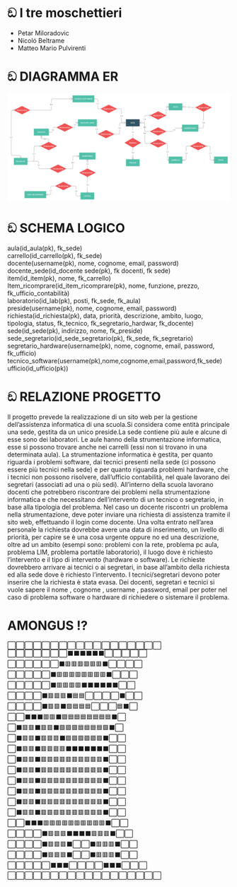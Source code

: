 # ඞ I tre moschettieri 

* Petar Miloradovic 
* Nicoló Beltrame
* Matteo Mario Pulvirenti 

# ඞ DIAGRAMMA ER 

![](ER_SCUOLA.png)

# ඞ SCHEMA LOGICO 

aula(id_aula(pk), fk_sede) <br>
carrello(id_carrello(pk), fk_sede)<br>
docente(username(pk), nome, cognome, email, password)<br>
docente_sede(id_docente sede(pk), fk docenti, fk sede)<br>
item(id_item(pk), nome, fk_carrello)<br>
Item_ricomprare(id_item_ricomprare(pk), nome, funzione, prezzo, fk_ufficio_contabilità)<br>
laboratorio(id_lab(pk), posti, fk_sede, fk_aula)<br>
preside(username(pk), nome, cognome, email, password)<br>
richiesta(id_richiesta(pk), data, priorità, descrizione, ambito, luogo, tipologia, status, fk_tecnico, fk_segretario_hardwar, fk_docente)<br>
sede(id_sede(pk), indirizzo, nome, fk_preside)<br>
sede_segretario(id_sede_segretario(pk), fk_sede, fk_segretario)<br>
segretario_hardware(username(pk), nome, cognome, email, password, fk_ufficio)<br>
tecnico_software(username(pk),nome,cognome,email,password,fk_sede)<br>
ufficio(id_ufficio(pk))

# ඞ RELAZIONE PROGETTO 

Il progetto prevede la realizzazione di un sito web per la gestione dell’assistenza informatica di una scuola.Si considera come entità principale una sede, gestita da un unico preside.La sede contiene più aule e alcune di esse sono dei laboratori. Le aule hanno della strumentazione informatica, esse si possono trovare anche nei carrelli (essi non si trovano in una determinata aula). La strumentazione informatica è gestita, per quanto riguarda i problemi software, dai tecnici presenti nella sede (ci possono essere più tecnici nella sede) e per quanto riguarda problemi hardware, che i tecnici non possono risolvere, dall’ufficio contabilità, nel quale lavorano dei segretari (associati ad una o più sedi). All’interno della scuola lavorano docenti che potrebbero riscontrare dei problemi nella strumentazione informatica e che necessitano dell’intervento di un tecnico o segretario, in base alla tipologia del problema. Nel caso un docente riscontri un problema nella strumentazione, deve poter inviare una richiesta di assistenza tramite il sito web, effettuando il login come docente. Una volta entrato nell’area personale la richiesta dovrebbe avere una data di inserimento, un livello di priorità, per capire se è una cosa urgente oppure no ed una descrizione, oltre ad un ambito (esempi sono: problemi con la rete, problema pc aula, problema LIM, problema portatile laboratorio), il luogo dove è richiesto l’intervento e il tipo di intervento (hardware o software). Le richieste dovrebbero arrivare ai tecnici o ai segretari, in base all’ambito della richiesta ed alla sede dove è richiesto l’intervento. I tecnici/segretari devono poter inserire che la richiesta è stata evasa. Dei docenti, segretari e tecnici si vuole sapere il nome , cognome , username , password, email per poter nel caso di problema software o hardware di richiedere o sistemare il problema.

# AMONGUS !?

⬜⬜⬜⬜⬜⬜⬜⬜⬜⬜⬜⬜⬜⬜⬜⬜⬜⬜<br>
⬜⬜⬜⬜⬜⬜⬜⬛⬛⬛⬛⬛⬛⬜⬜⬜⬜⬜<br>
⬜⬜⬜⬜⬜⬜⬛🟥🟥🟥🟥🟥🟥⬛⬜⬜⬜⬜<br>
⬜⬜⬜⬜⬜⬛🟥🟥🟥🟥🟥🟥🟥🟥⬛⬜⬜⬜<br>
⬜⬜⬜⬜⬜⬛🟥🟥🟥🟥⬛⬛⬛⬛⬛⬛⬜⬜<br>
⬜⬜⬜⬜⬛🟥🟥🟥⬛🟦🟦⬜⬜⬜⬜⬛⬜⬜<br>
⬜⬜⬜⬜⬛🟥🟥⬛🟪🟦🟦🟦⬜⬜⬜🟦⬛⬜<br>
⬜⬜⬛⬛⬛🟥🟥⬛🟪🟦🟦🟦🟦🟦🟦🟦⬛⬜<br>
⬜⬛🟥🟥⬛🟥🟥⬛🟪🟪🟪🟦🟦🟦🟦🟪⬛⬜<br>
⬜⬛🟥🟥⬛🟥🟥🟥⬛🟪🟪🟪🟪🟪🟪⬛⬜⬜<br>
⬜⬛🟥🟥⬛🟥🟥🟥🟥⬛⬛⬛⬛⬛⬛⬛⬜⬜<br> 
⬜⬛🟥🟥⬛🟥🟥🟥🟥🟥🟥🟥🟥🟥🟥⬛⬜⬜<br>
⬜⬛🟥🟥⬛🟥🟥🟥🟥🟥🟥🟥🟥🟥🟥⬛⬜⬜<br>
⬜⬛🟥🟥⬛🟥🟥🟥🟥🟥🟥🟥🟥🟥🟥⬛⬜⬜<br>
⬜⬛🟥🟥⬛🟥🟥🟥🟥🟥🟥🟥🟥🟥🟥⬛⬜⬜<br>
⬜⬛🟥🟥⬛🟥🟥🟥🟥🟥🟥🟥🟥🟥🟥⬛⬜⬜<br>
⬜⬛🟥🟥⬛🟥🟥🟥🟥🟥🟥🟥🟥🟥🟥⬛⬜⬜<br>
⬜⬜⬛⬛⬛🟥🟥🟥🟥🟥🟥🟥🟥🟥🟥⬛⬜⬜<br>
⬜⬜⬜⬜⬛🟥🟥🟥⬛⬛⬛⬛🟥🟥🟥⬛⬜⬜<br>
⬜⬜⬜⬜⬛🟥🟥🟥⬛⬜⬜⬛🟥🟥🟥⬛⬜⬜<br>
⬜⬜⬜⬜⬛🟥🟥🟥⬛⬜⬜⬛🟥🟥🟥⬛⬜⬜<br>
⬜⬜⬜⬜⬜⬛⬛⬛⬜⬜⬜⬜⬛⬛⬛⬜⬜⬜<br>
⬜⬜⬜⬜⬜⬜⬜⬜⬜⬜⬜⬜⬜⬜⬜⬜⬜⬜<br>
